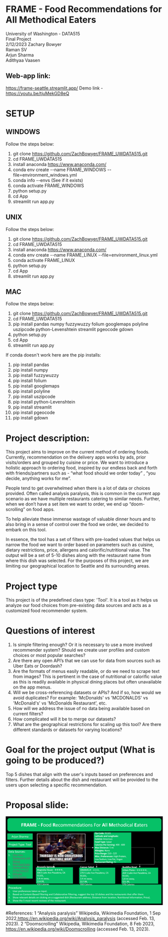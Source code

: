 # FRAME - Food Recommendations for All Methodical Eaters
University of Washington - DATA515  
Final Project  
2/12/2023
Zachary Bowyer  
Raman SV  
Arjun Sharma  
Adithyaa Vaasen  

## Web-app link: 
https://frame-seattle.streamlit.app/
Demo link - https://youtu.be/tjuMekGD8eQ

# SETUP
## WINDOWS
Follow the steps below:
1. git clone https://github.com/ZachBowyer/FRAME_UWDATA515.git
2. cd FRAME_UWDATA515
3. install anaconda https://www.anaconda.com/
4. conda env create --name FRAME_WINDOWS --file=environment_windows.yml
5. conda info --envs (See if it exists)
6. conda activate FRAME_WINDOWS
7. python setup.py
8. cd App
9. streamlit run app.py

## UNIX
Follow the steps below:
1. git clone https://github.com/ZachBowyer/FRAME_UWDATA515.git
2. cd FRAME_UWDATA515
3. install anaconda https://www.anaconda.com/
4. conda env create --name FRAME_LINUX --file=environment_linux.yml
5. conda activate FRAME_LINUX
6. python setup.py  
7. cd App
8. streamlit run app.py

## MAC
Follow the steps below:
1. git clone https://github.com/ZachBowyer/FRAME_UWDATA515.git
2. cd FRAME_UWDATA515
3. pip install pandas numpy fuzzywuzzy folium googlemaps polyline uszipcode python-Levenshtein streamlit pgeocode gdown
4. python setup.py  
5. cd App
6. streamlit run app.py

If conda doesn't work here are the pip installs:
1. pip install pandas
2. pip install numpy
3. pip install fuzzywuzzy
4. pip install folium 
5. pip install googlemaps 
6. pip install polyline
7. pip install uszipcode 
8. pip install python-Levenshtein
9. pip install streamlit
10. pip install pgeocode 
11. pip install gdown

# Project description:
This project aims to improve on the current method of ordering foods. Currently, recommendation on the delivery apps works by ads, prior visits/orders and grouped by cuisine or price. We want to introduce a holistic approach to ordering food, inspired by our endless back and forth with friends/partners such as - “what food should we order today” , “you decide, anything works for me”. 

People tend to get overwhelmed when there is a lot of data or choices provided. Often called analysis paralysis, this is common in the current app scenario as we have multiple restaurants catering to similar needs. Further, when we don’t have a set item we want to order, we end up “doom-scrolling” on food apps. 

To help alleviate these immense wastage of valuable dinner hours and to also bring in a sense of control over the food we order, we decided to embark on this tool. 

In essence, the tool has a set of filters with pre-loaded values that helps us narrow the food we want to order based on parameters such as cuisine, dietary restrictions, price, allergens and calorific/nutritional value. The output will be a set of 5-10 dishes along with the restaurant name from where this dish was selected. For the purposes of this project, we are limiting our geographical location to Seattle and its surrounding areas.

# Project type
This project is of the predefined class type: 'Tool'. It is a tool as it helps us analyze our food choices from pre-existing data sources and acts as a customized food recommender system.

# Questions of interest
1. Is simple filtering enough? Or it is necessary to use a more involved recommender system?  Should we create user profiles and custom choices or most popular searches? 
2. Are there any open API’s that we can use for data from sources such as Uber Eats or Doordash?  
3. Are the formats of menus easily readable, or do we need to scrape text from images? This is pertinent in the case of nutritional or calorific value as this is readily available in physical dining places but often unavailable on the app menus. 
4. Will we be cross-referencing datasets or APIs? And if so, how would we avoid duplicates? For example: 
   'McDonalds' vs 'MCDONALDS' vs 'McDonald's' vs 'McDonalds Restaurant', etc.  
5. How will we address the issue of no data being available based on current filters?  
6. How complicated will it be to merge our datasets?  
7. What are the geographical restrictions for scaling up this tool? Are there different standards or datasets for varying locations?

# Goal for the project output (What is going to be produced?)  
Top 5 dishes that align with the user's inputs based on preferences and filters. Further details about the dish and restaurant will be provided to the users upon selecting a specific recommendation.   

# Proposal slide: 
![alt text](images/ProposalSlide.png)

#References:
1 “Analysis paralysis” Wikipedia, Wikimedia Foundation, 1 Sep 2022,https://en.wikipedia.org/wiki/Analysis_paralysis (accessed Feb. 13, 2023).
2 “Doomscrolling” Wikipedia, Wikimedia Foundation, 8 Feb 2023, https://en.wikipedia.org/wiki/Doomscrolling (accessed Feb. 13, 2023).
